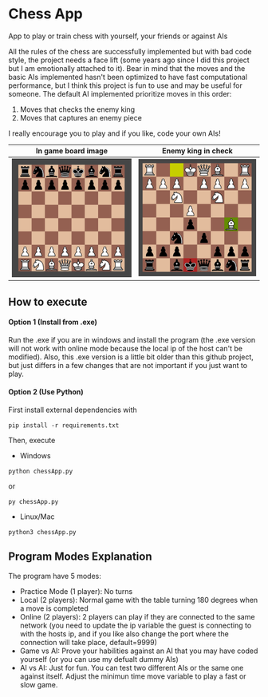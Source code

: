 # Chess App
App to play or train chess with yourself, your friends or against AIs

All the rules of the chess are successfully implemented but with bad code style, the project needs a face lift (some years ago since I did this project but I am emotionally attached to it). Bear in mind that the moves and the basic AIs implemented hasn't been optimized to have fast computational performance, but I think this project is fun to use and may be useful for someone. The default AI implemented prioritize moves in this order:
1. Moves that checks the enemy king
2. Moves that captures an enemy piece

I really encourage you to play and if you like, code your own AIs!

In game board image            |  Enemy king in check
:-------------------------:|:-------------------------:
![Board Image](/assets/board.png) | ![Check Image](/assets/check.png) 

## How to execute

#### Option 1 (Install from .exe)
Run the .exe if you are in windows and install the program (the .exe version will not work with online mode because the local ip of the host can't be modified). Also, this .exe version is a little bit older than this github project, but just differs in a few changes that are not important if you just want to play.
#### Option 2 (Use Python)
First install external dependencies with
```
pip install -r requirements.txt
```
Then, execute
- Windows
```
python chessApp.py
```
or
```
py chessApp.py
```
- Linux/Mac
```
python3 chessApp.py
```
## Program Modes Explanation
The program have 5 modes:
- Practice Mode (1 player): No turns
- Local (2 players): Normal game with the table turning 180 degrees when a move is completed
- Online (2 players): 2 players can play if they are connected to the same network (you need to update the ip variable the guest is connecting to with the hosts ip, and if you like also change the port where the connection will take place, default=9999)
- Game vs AI: Prove your habilities against an AI that you may have coded yourself (or you can use my defualt dummy AIs)
- AI vs AI: Just for fun. You can test two different AIs or the same one against itself. Adjust the minimun time move variable to play a fast or slow game.



